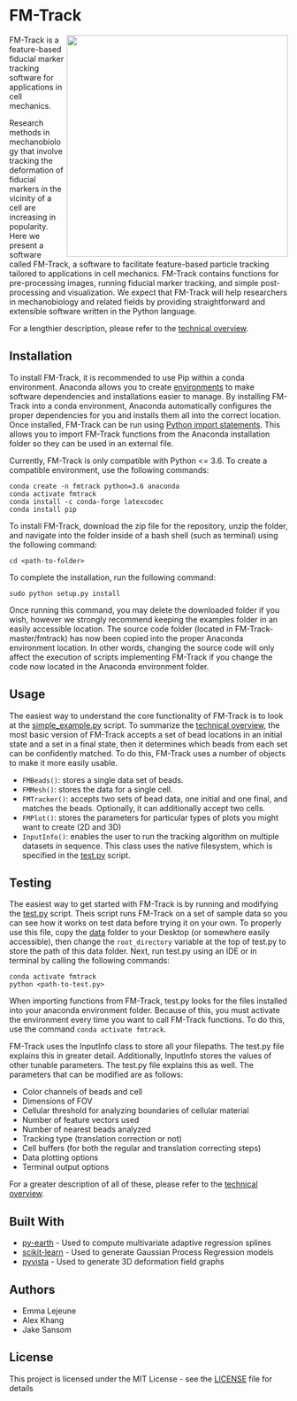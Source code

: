 # FM-Track

<img src="https://github.com/elejeune11/FM-Track/blob/master/examples/sampleimage.png" width="400" height="400" align="right">

FM-Track is a feature-based fiducial marker tracking software for applications in cell mechanics.

Research methods in mechanobiology that involve tracking the deformation of fiducial markers in the vicinity of a cell are increasing in popularity. Here we present a software called FM-Track, a software to facilitate feature-based particle tracking tailored to applications in cell mechanics. FM-Track contains functions for pre-processing images, running fiducial marker tracking, and simple post-processing and visualization. We expect that FM-Track will help researchers in mechanobiology and related fields by providing straightforward and extensible software written in the Python language.

For a lengthier description, please refer to the [technical overview](technicaloverview.pdf).

## Installation

To install FM-Track, it is recommended to use Pip within a conda environment. Anaconda allows you to create [environments](https://docs.conda.io/projects/conda/en/latest/user-guide/concepts/environments.html) to make software dependencies and installations easier to manage. By installing FM-Track into a conda environment, Anaconda automatically configures the proper dependencies for you and installs them all into the correct location. Once installed, FM-Track can be run using [Python import statements](https://docs.python.org/3/reference/import.html). This allows you to import FM-Track functions from the Anaconda installation folder so they can be used in an external file.

Currently, FM-Track is only compatible with Python <= 3.6. To create a compatible environment, use the following commands:

```
conda create -n fmtrack python=3.6 anaconda
conda activate fmtrack
conda install -c conda-forge latexcodec
conda install pip
```

To install FM-Track, download the zip file for the repository, unzip the folder, and navigate into the folder inside of a bash shell (such as terminal) using the following command:

```
cd <path-to-folder>
```

To complete the installation, run the following command:

```
sudo python setup.py install
```

Once running this command, you may delete the downloaded folder if you wish, however we strongly recommend keeping the examples folder in an easily accessible location. The source code folder (located in FM-Track-master/fmtrack) has now been copied into the proper Anaconda environment location. In other words, changing the source code will only affect the execution of scripts implementing FM-Track if you change the code now located in the Anaconda environment folder.

## Usage

The easiest way to understand the core functionality of FM-Track is to look at the [simple_example.py](examples/simple_example.py) script. To summarize the [technical overview](technicaloverview.pdf), the most basic version of FM-Track accepts a set of bead locations in an initial state and a set in a final state, then it determines which beads from each set can be confidently matched. To do this, FM-Track uses a number of objects to make it more easily usable.

* `FMBeads()`: stores a single data set of beads.
* `FMMesh()`: stores the data for a single cell.
* `FMTracker()`: accepts two sets of bead data, one initial and one final, and matches the beads. Optionally, it can additionally accept two cells.
* `FMPlot()`: stores the parameters for particular types of plots you might want to create (2D and 3D)
* `InputInfo()`: enables the user to run the tracking algorithm on multiple datasets in sequence. This class uses the native filesystem, which is specified in the [test.py](examples/test.py) script.

## Testing

The easiest way to get started with FM-Track is by running and modifying the [test.py](examples/test.py) script. Theis script runs FM-Track on a set of sample data so you can see how it works on test data before trying it on your own. To properly use this file, copy the [data](examples/data) folder to your Desktop (or somewhere easily accessible), then change the `root_directory` variable at the top of test.py to store the path of this data folder. Next, run test.py using an IDE or in terminal by calling the following commands:

```
conda activate fmtrack
python <path-to-test.py>
```

When importing functions from FM-Track, test.py looks for the files installed into your anaconda environment folder. Because of this, you must activate the environment every time you want to call FM-Track functions. To do this, use the command `conda activate fmtrack`.

FM-Track uses the InputInfo class to store all your filepaths. The test.py file explains this in greater detail. Additionally, InputInfo stores the values of other tunable parameters. The test.py file explains this as well. The parameters that can be modified are as follows:

* Color channels of beads and cell
* Dimensions of FOV
* Cellular threshold for analyzing boundaries of cellular material
* Number of feature vectors used
* Number of nearest beads analyzed
* Tracking type (translation correction or not)
* Cell buffers (for both the regular and translation correcting steps)
* Data plotting options
* Terminal output options

For a greater description of all of these, please refer to the [technical overview](technicaloverview.pdf).

## Built With

* [py-earth](https://github.com/scikit-learn-contrib/py-earth) - Used to compute multivariate adaptive regression splines
* [scikit-learn](https://scikit-learn.org/stable/) - Used to generate Gaussian Process Regression models
* [pyvista](http://www.pyvista.org/) - Used to generate 3D deformation field graphs

## Authors

* Emma Lejeune
* Alex Khang
* Jake Sansom

## License

This project is licensed under the MIT License - see the [LICENSE](LICENSE) file for details
